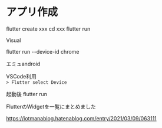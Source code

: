 # アプリ作成

flutter create xxx
cd xxx
flutter run


Visual

flutter run --device-id chrome 



エミュandroid


VSCode利用  
` > Flutter select Device `

起動後
flutter run


FlutterのWidgetを一覧にまとめました

https://iotmanablog.hatenablog.com/entry/2021/03/09/063111